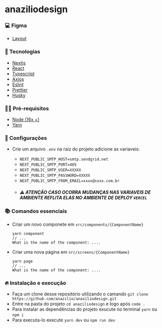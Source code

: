# anaziliodesign 

### 💻 Figma

- [Layout](https://www.figma.com/design/N4i0jX4Uj2Rss7GGOxSgoQ/AZD?node-id=0-1&t=xU69GQhZJCcOANBh-0)

### 🎯 Tecnologias

- [Nextjs](https://nextjs.org/)
- [React](https://pt-br.reactjs.org/)
- [Typescript](https://www.typescriptlang.org/)
- [Axios](https://axios-http.com/)
- [Eslint](https://eslint.org/)
- [Prettier](https://prettier.io/)
- [Husky](https://typicode.github.io/husky/)

### ✋🏻 Pré-requisitos

- [Node (16x +)](https://nodejs.org/en/)
- [Yarn](https://yarnpkg.com/getting-started/)

### :construction: Configurações

- Crie um arquivo `.env` na raiz do projeto adicione as variaveis:

  - `NEXT_PUBLIC_SMTP_HOST=smtp.sendgrid.net`
  - `NEXT_PUBLIC_SMTP_PORT=465`
  - `NEXT_PUBLIC_SMTP_USER=XXXXX`
  - `NEXT_PUBLIC_SMTP_PASSWORD=XXXXX`
  - `NEXT_PUBLIC_SMTP_FROM_EMAIL=xxxx@xxxx.com.br`
  - ##### :warning: ATENÇÃO CASO OCORRA MUDANÇAS NAS VARIAVEIS DE AMBIENTE REFLITA ELAS NO AMBIENTE DE DEPLOY `VERCEL`

### 📚 Comandos essenciais

- Criar um novo componete em `src/components/{ComponentName}`

      yarn component
      // ...
      What is the name of the component: ....

- Criar uma nova página em `src/screens/{ComponentName}`

      yarn page
      // ...
      What is the name of the component: ....

### 🔥 Instalação e execução

- Faça um clone desse repositório utilizando o camando `git clone https://github.com/anazilio/anaziliodesign.git`
- Entre na pasta do projeto `cd anaziliodesign` e logo após `code .`
- Para instalar as dependências do projeto exucute no terminal `yarn` ou `npm i`
- Para executa-lo execute `yarn dev` ou `npm run dev`
